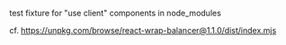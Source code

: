 test fixture for "use client" components in node_modules

cf. https://unpkg.com/browse/react-wrap-balancer@1.1.0/dist/index.mjs
